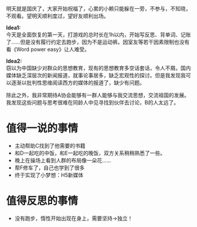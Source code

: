 明天就是国庆了，大家开始祝福了，心累的小赖只能躲在一旁，不参与，不知晓，不观看。望明天顺利度过，望好友顺利出场。

**Idea1:**  
今天是全面恢复的第一天，打游戏的总时长在1h以内，开始写反思、背单词、记账了……但是没有履行约定去跑步，因为不是运动裤。因室友等若干因素限制也没有看《Word power easy》让人难受。 

**Idea2:**  
窃以为中国缺少对群众的思想教育，现有的思想教育多空话套话，令人不屑。国内媒体缺乏深层次的新闻报道，就事论事居多，缺乏宏观性的探讨。但是我发现我可以逐渐以批判性思维阅读西方的媒体的报道了，缺少有问题。

除此之外，我非常期待A协会能够有一群人能够与我交流思想，交流祖国的发展。我发现这些问题与思考很难在同龄人中见寻找到伙伴去讨论，B的人太远了。  
# 值得一说的事情
+ 主动帮助C找到了他需要的书籍
+ 和D一起吃的中饭，和E一起吃的晚饭，双方关系稍稍熟悉了一些。
+ 晚上在操场上看到人群的布局像一朵花……
+ 帮F修车了，自己也学到了很多
+ 终于实现了小梦想：H5新媒体

# 值得反思的事情
+ 没有跑步，惰性开始出现在身上，需要坚持->独立！